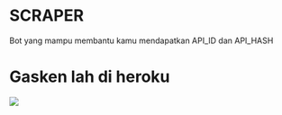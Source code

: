 # SCRAPER

Bot yang mampu membantu kamu mendapatkan API_ID dan API_HASH

# Gasken lah di heroku

<a href="https://heroku.com/deploy?template=https://github.com/Kenzhu02/Api"><img src="https://img.shields.io/badge/BUAT DI-HEROKU-blue?style=for-the-badge&logo=heroku" /></a>

